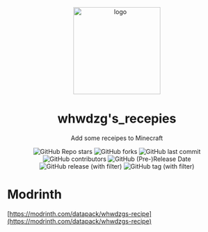 <div align="center">
    <img align="center" src="https://cdn.modrinth.com/data/aCXZzFav/51254c6117102a53e2c8c9a38968958dd4e19bab.png" alt="logo" width="200">
    <h1 align="center">whwdzg's_recepies</h1>
    <p align="enter">Add some receipes to Minecraft</p>
    <img alt="GitHub Repo stars" src="https://img.shields.io/github/stars/whwdzg/whwdzg-s_recepies">
    <img alt="GitHub forks" src="https://img.shields.io/github/forks/whwdzg/whwdzg-s_recepies">
    <img alt="GitHub last commit" src="https://img.shields.io/github/last-commit/whwdzg/whwdzg-s_recepies">
    <img alt="GitHub contributors" src="https://img.shields.io/github/contributors/whwdzg/whwdzg-s_recepies">
    <img alt="GitHub (Pre-)Release Date" src="https://img.shields.io/github/release-date-pre/whwdzg/whwdzg-s_recepies">
    <img alt="GitHub release (with filter)" src="https://img.shields.io/github/v/release/whwdzg/whwdzg-s_recepies">
    <img alt="GitHub tag (with filter)" src="https://img.shields.io/github/v/tag/whwdzg/whwdzg-s_recepies">
    </br>
</div>

# Modrinth
[https://modrinth.com/datapack/whwdzgs-recipe](https://modrinth.com/datapack/whwdzgs-recipe)
